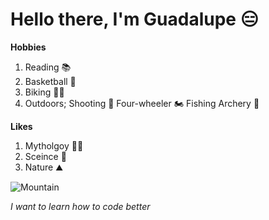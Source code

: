 

# Hello there, I'm Guadalupe 😑

  **Hobbies** 
1. Reading 📚
2. Basketball 🏀
3. Biking 🚴‍♀️
4. Outdoors; Shooting 🔫 Four-wheeler 🏍️ Fishing Archery 🏹

 **Likes**
1. Mytholgoy 🧚🏻
2. Sceince 🧪
4. Nature ⛰️

![Mountain](https://encrypted-tbn0.gstatic.com/images?q=tbn:ANd9GcTek_JJmGXcLoR0Jtrfw7LWK8CYdX9fDd26NO24PgVAj7ilbZLDmA2pfULjFRIN5R8f8dM&usqp=CAU)

*I want to learn how to code better*
